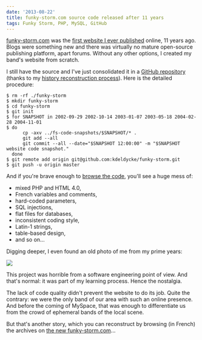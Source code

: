 ```yaml
---
date: '2013-08-22'
title: funky-storm.com source code released after 11 years
tags: Funky Storm, PHP, MySQL, GitHub
---
```


[funky-storm.com](https://funky-storm.com) was the [first website I ever published](https://web.archive.org/web/20020515000000*/https://www.funkystorm.free.fr/) online, 11 years ago. Blogs were something new and there was virtually no mature open-source publishing platform, apart forums. Without any other options, I created my band's website from scratch.

I still have the source and I've just consolidated it in a [GitHub repository](https://github.com/kdeldycke/funky-storm) (thanks to my [history reconstruction process]({filename}/2010/git-commit-history-reconstruction.md)). Here is the detailed procedure:

```shell-session
$ rm -rf ./funky-storm
$ mkdir funky-storm
$ cd funky-storm
$ git init
$ for SNAPSHOT in 2002-09-29 2002-10-14 2003-01-07 2003-05-18 2004-02-28 2004-11-01
$ do
      cp -axv ../fs-code-snapshots/$SNAPSHOT/* .
      git add --all
      git commit --all --date="$SNAPSHOT 12:00:00" -m "$SNAPSHOT website code snapshot."
  done
$ git remote add origin git@github.com:kdeldycke/funky-storm.git
$ git push -u origin master
```

And if you're brave enough to [browse the code](https://github.com/kdeldycke/funky-storm), you'll see a huge mess of:

- mixed PHP and HTML 4.0,
- French variables and comments,
- hard-coded parameters,
- SQL injections,
- flat files for databases,
- inconsistent coding style,
- Latin-1 strings,
- table-based design,
- and so on...

Digging deeper, I even found an old photo of me from my prime years:

![](https://raw.github.com/kdeldycke/funky-storm/master/data/webmaster.jpg)

This project was horrible from a software engineering point of view. And that's normal: it was part of my learning process. Hence the nostalgia.

The lack of code quality didn't prevent the website to do its job. Quite the contrary: we were the only band of our area with such an online presence. And before the coming of MySpace, that was enough to differentiate us from the crowd of ephemeral bands of the local scene.

But that's another story, which you can reconstruct by browsing (in French) the archives on [the new funky-storm.com](https://funky-storm.com)...

